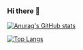 ### Hi there 👋

[![Anurag's GitHub stats](https://github-readme-stats.vercel.app/api?username=sirtPRABHAT&count_private=true&show_icons=true&theme=radical)](https://github.com/anuraghazra/github-readme-stats)

[![Top Langs](https://github-readme-stats.vercel.app/api/top-langs/?username=sirtPRABHAT&count_private=true)](https://github.com/anuraghazra/github-readme-stats)



<!--
**sirtPRABHAT/sirtPrabhat** is a ✨ _special_ ✨ repository because its `README.md` (this file) appears on your GitHub profile.

Here are some ideas to get you started:

- 🔭 I’m currently working on ...prussian
- 🌱 I’m currently learning ...
- 👯 I’m looking to collaborate on ...
- 🤔 I’m looking for help with ...
- 💬 Ask me about ...
- 📫 How to reach me: ...
- 😄 Pronouns: ...
- ⚡ Fun fact: ...
-->
